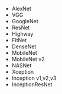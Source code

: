 - AlexNet
- VGG
- GoogleNet
- ResNet
- Highway
- FitNet
- DenseNet
- MobileNet
- MobileNet v2
- NASNet
- Xception
- Inception v1,v2,v3
- InceptionResNet
